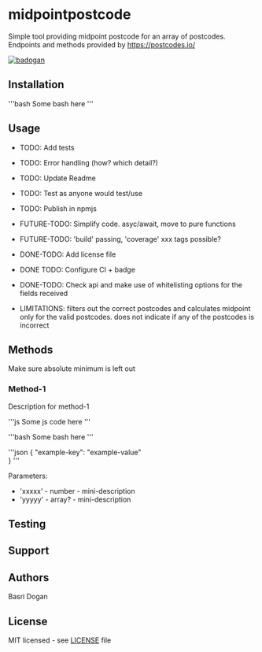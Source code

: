 # midpointpostcode

Simple tool providing midpoint postcode for an array of postcodes.
Endpoints and methods provided by https://postcodes.io/

[![badogan](https://circleci.com/gh/badogan/midpoint-postcode.svg?style=shield)](https://app.circleci.com/pipelines/github/badogan/midpoint-postcode)

## Installation

'''bash
Some bash here
'''

## Usage
- TODO: Add tests
- TODO: Error handling (how? which detail?)
- TODO: Update Readme
- TODO: Test as anyone would test/use
- TODO: Publish in npmjs
- FUTURE-TODO: Simplify code. asyc/await, move to pure functions
- FUTURE-TODO: 'build' passing, 'coverage' xxx tags possible?
- DONE-TODO: Add license file
- DONE TODO: Configure CI + badge
- DONE-TODO: Check api and make use of whitelisting options for the fields received

- LIMITATIONS: filters out the correct postcodes and calculates midpoint only for the valid postcodes. does not indicate if any of the postcodes is incorrect

## Methods

Make sure absolute minimum is left out

### Method-1

Description for method-1

'''js
Some js code here
'''

'''bash
Some bash here
'''

'''json
{
"example-key": "example-value"  
 }
'''

Parameters:

- 'xxxxx' - number - mini-description
- 'yyyyy' - array? - mini-description

## Testing

## Support

## Authors

Basri Dogan

## License

MIT licensed - see [LICENSE](LICENSE) file
